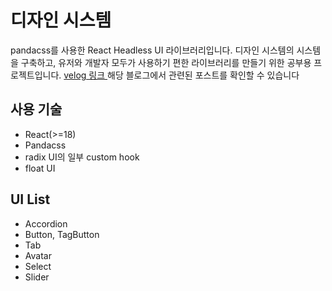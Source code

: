 # 디자인 시스템

pandacss를 사용한 React Headless UI 라이브러리입니다.
디자인 시스템의 시스템을 구축하고, 유저와 개발자 모두가 사용하기 편한 라이브러리를 만들기 위한 공부용 프로젝트입니다.
[velog 링크
](https://velog.io/@jh5717/series/%EB%94%94%EC%9E%90%EC%9D%B8-%EC%8B%9C%EC%8A%A4%ED%85%9C)해당 블로그에서 관련된 포스트를 확인할 수 있습니다

## 사용 기술

- React(>=18)
- Pandacss
- radix UI의 일부 custom hook
- float UI

## UI List

- Accordion
- Button, TagButton
- Tab
- Avatar
- Select
- Slider
